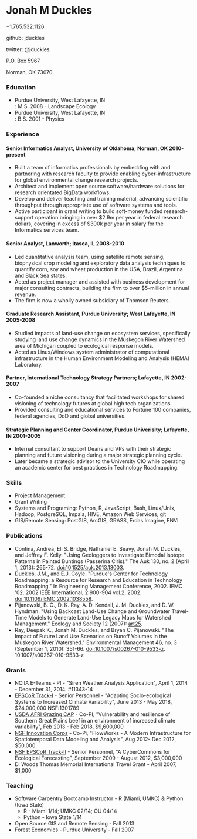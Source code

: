 
# Jonah M Duckles

+1.765.532.1126

github: jduckles

twitter: @jduckles

P.O. Box 5967

Norman, OK 73070

### Education

* Purdue University, West Lafayette, IN  
  : M.S. 2008 - Landscape Ecology
* Purdue University, West Lafayette, IN  
  : B.S. 2001 - Physics


### Experience

#### Senior Informatics Analyst, University of Oklahoma; Norman, OK __2010-present__

* Built a team of informatics professionals by embedding with and partnering with research faculty to provide enabling cyber-infrastructure for global environmental change research projects. 
* Architect and implement open source software/hardware solutions for research orientated BigData workflows. 
* Develop and deliver teaching and training material, advancing scientific throughput through appropriate use of software systems and tools.
* Active participant in grant writing to build soft-money funded research-support operation bringing in over $2.9m per year in federal research dollars, covering in excess of $300k per year in salary for the Informatics services team.

#### Senior Analyst, Lanworth; Itasca, IL __2008-2010__

* Led quantitative analysis team, using satellite remote sensing, biophysical crop modeling and exploratory data analysis techniques to quantify corn, soy and wheat production in the USA, Brazil, Argentina and Black Sea states. 
* Acted as project manager and assisted with business development for major consulting contracts, building the firm to over $5-million in annual revenue. 
* The firm is now a wholly owned subsidiary of Thomson Reuters.

#### Graduate Research Assistant, Purdue University; West Lafayette, IN  __2005-2008__

* Studied impacts of land-use change on ecosystem services, specifically studying land use change dynamics in the Muskegon River Watershed area of Michigan coupled to ecological response models. 
* Acted as Linux/Windows system administrator of computational infrastructure in the Human Environment Modeling and Analysis (HEMA) Laboratory.

#### Partner, International Technology Strategy Partners; Lafayette, IN  __2002-2007__

* Co-founded a niche consultancy that facilitated workshops for shared visioning of technology futures at global high tech organizations. 
* Provided consulting and educational services to Fortune 100 companies, federal agencies, DoD and global universities.

#### Strategic Planning and Center Coordinator, Purdue Univerisity; Lafayette, IN __2001-2005__

* Internal consultant to support Deans and VPs with their strategic planning and future visioning during a major strategic planning cycle. 
* Later became a strategic advisor to the University CIO while operating an academic center for best practices in Technology Roadmapping.

### Skills

* Project Management
* Grant Writing
* Systems and Programing: Python, R, JavaScript, Bash, Linux/Unix, Hadoop, PostgreSQL, Impala, HIVE, Amazon Web Services, git
* GIS/Remote Sensing: PostGIS, ArcGIS, GRASS, Erdas Imagine, ENVI



### Publications

* Contina, Andrea, Eli S. Bridge, Nathaniel E. Seavy, Jonah M. Duckles, and Jeffrey F. Kelly. "Using Geologgers to Investigate Bimodal Isotope Patterns in Painted Buntings (Passerina Ciris)." The Auk 130, no. 2 (April 1, 2013): 265-72. [doi:10.1525/auk.2013.13003](http://dx.doi.org/10.1525/auk.2013.13003).
* Duckles, J.M., and E.J. Coyle. "Purdue's Center for Technology Roadmapping: a Resource for Research and Education in Technology Roadmapping." In Engineering Management Conference, 2002. IEMC  '02. 2002 IEEE International, 2:900-904 vol.2, 2002. [doi:10.1109/IEMC.2002.1038558](http://dx.doi.org/10.1109/IEMC.2002.1038558).
* Pijanowski, B. C., D. K. Ray, A. D. Kendall, J. M. Duckles, and D. W. Hyndman. "Using Backcast Land-Use Change and Groundwater Travel-Time Models to Generate Land-Use Legacy Maps for Watershed Management." Ecology and Society 12 (2007): [art25](http://www.ecologyandsociety.org/vol12/iss2/art25/).
* Ray, Deepak K., Jonah M. Duckles, and Bryan C. Pijanowski. "The Impact of Future Land Use Scenarios on Runoff Volumes in the Muskegon River Watershed." Environmental Management 46, no. 3 (September 1, 2010): 351-66. [doi:10.1007/s00267-010-9533-z](http://dx.doi.org/10.1007/s00267-010-9533-z).
10.1007/s00267-010-9533-z


### Grants

* NCIIA E-Teams - PI - "Siren Weather Analysis Application", April 1, 2014 - December 31, 2014. #11343-14
* [EPSCoR Track-I](http://www.nsf.gov/awardsearch/showAward?AWD_ID=1301789) - Senior Personnel - "Adapting Socio-ecological Systems to Increased Climate Variability", June 2013 - May 2018, $24,000,000 NSF:1301789
* [USDA AFRI Grazing CAP](http://cris.nifa.usda.gov/cgi-bin/starfinder/0?path=fastlink1.txt&id=anon&pass=&search=R=57101&format=WEBLINK) - Co-PI, "Vulnerability and resilience of Southern Great Plains beef in an environment of increased climate variability", Feb 2013 - Feb 2018, $9,600,000  
* [NSF Innovation Corps](http://www.nsf.gov/awardsearch/showAward?AWD_ID=1246504) - Co-Pi, "FlowWorks - A Modern Infrastructure for Spatiotemporal Data Modeling and Analysis", Aug 2012- Dec 2012, $50,000
* [NSF EPSCoR Track-II](http://www.nsf.gov/awardsearch/showAward?AWD_ID=0919466) - Senior Personnel, "A CyberCommons for Ecological Forecasting", September 2009 - August 2012, $3,000,000
* D. Woods Thomas Memorial International Travel Grant - April 2007, $1,000

### Teaching

* Software Carpentry Bootcamp Instructor - R (Miami, UMKC) & Python (Iowa State)
    * R - Miami 1/14; UMKC 02/14; OU 04/14
    * Python - Iowa State 1/14
* Open Source GIS and Remote Sensing - Fall 2013
* Forest Economics - Purdue University - Fall 2007

